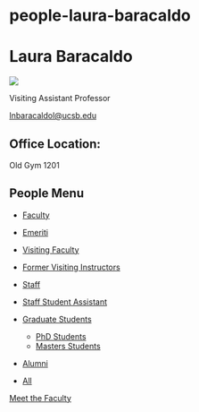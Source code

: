 # people-laura-baracaldo

# Laura Baracaldo

![](https://www.pstat.ucsb.edu/sites/default/files/styles/people_node/public/people/photo/Laura%20Baracaldo_PSTAT_001.jpg?itok=mq4a0nvh)

Visiting Assistant Professor

[lnbaracaldol@ucsb.edu](mailto:lnbaracaldol@ucsb.edu)

## Office Location:

Old Gym 1201

## People Menu

- [Faculty](/people/academic "Faculty")
- [Emeriti](/people/emeriti "Emeriti")
- [Visiting Faculty](/people/visiting "Visiting Faculty")
- [Former Visiting Instructors](/people/lecturer "Former Visiting Instructors")
- [Staff](/people/staff)
- [Staff Student Assistant](/people/researcher "Staff Student Assistant")
- [Graduate Students](/people/student "Graduate Students")
  
  - [PhD Students](/people/student/phd "PhD Students")
  - [Masters Students](/people/student/masters "Masters Students")
- [Alumni](/people/alumni)
- [All](/people/all)

[Meet the Faculty](/people/meet-the-faculty)